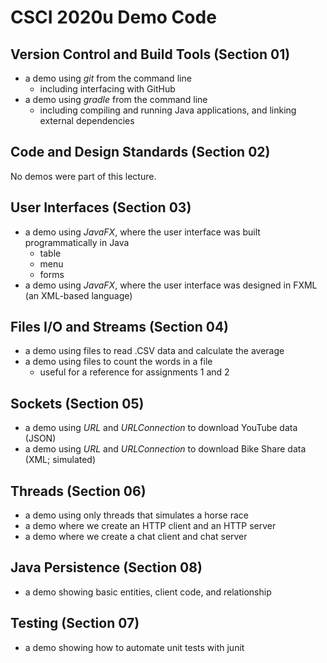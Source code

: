 # CSCI 2020u Demo Code

## Version Control and Build Tools (Section 01)

- a demo using _git_ from the command line
	- including interfacing with GitHub
- a demo using _gradle_ from the command line
	- including compiling and running Java applications, and linking external dependencies

## Code and Design Standards (Section 02)

No demos were part of this lecture.

## User Interfaces (Section 03)

- a demo using _JavaFX_, where the user interface was built programmatically in Java
	* table
	* menu
	* forms
- a demo using _JavaFX_, where the user interface was designed in FXML (an XML-based language)

## Files I/O and Streams (Section 04)

- a demo using files to read .CSV data and calculate the average
- a demo using files to count the words in a file
	* useful for a reference for assignments 1 and 2

## Sockets (Section 05)

- a demo using _URL_ and _URLConnection_ to download YouTube data (JSON)
- a demo using _URL_ and _URLConnection_ to download Bike Share data (XML; simulated)

## Threads (Section 06)

- a demo using only threads that simulates a horse race
- a demo where we create an HTTP client and an HTTP server
- a demo where we create a chat client and chat server

## Java Persistence (Section 08)

- a demo showing basic entities, client code, and relationship

## Testing (Section 07)

- a demo showing how to automate unit tests with junit
